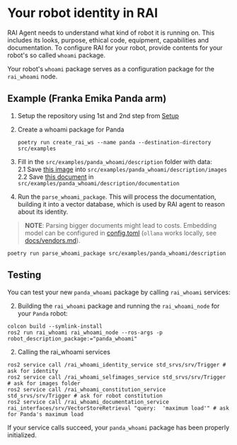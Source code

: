 # Your robot identity in RAI

RAI Agent needs to understand what kind of robot it is running on.
This includes its looks, purpose, ethical code, equipment, capabilities and documentation.
To configure RAI for your robot, provide contents for your robot's so called `whoami` package.

Your robot's `whoami` package serves as a configuration package for the `rai_whoami` node.

## Example (Franka Emika Panda arm)

1. Setup the repository using 1st and 2nd step from [Setup](../README.md#setup)

2. Create a whoami package for Panda

   ```shell
   poetry run create_rai_ws --name panda --destination-directory src/examples
   ```

3. Fill in the `src/examples/panda_whoami/description` folder with data:\
   2.1 Save [this image](https://robodk.com/robot/img/Franka-Emika-Panda-robot.png) into `src/examples/panda_whoami/description/images`\
   2.2 Save [this document](https://github.com/user-attachments/files/16417196/Franka.Emika.Panda.robot.-.RoboDK.pdf) in `src/examples/panda_whoami/description/documentation`

4. Run the `parse_whoami_package`. This will process the documentation, building it into a vector database, which is used by RAI agent to reason about its identity.

> **NOTE**: Parsing bigger documents might lead to costs. Embedding model can be configured in
> [config.toml](../config.toml) (`ollama` works locally, see [docs/vendors.md](./vendors.md#ollama)).

```shell
poetry run parse_whoami_package src/examples/panda_whoami/description
```

## Testing

You can test your new `panda_whoami` package by calling `rai_whoami` services:

2. Building the `rai_whoami` package and running the `rai_whoami_node` for your `Panda` robot:

```shell
colcon build --symlink-install
ros2 run rai_whoami rai_whoami_node --ros-args -p robot_description_package:="panda_whoami"
```

2. Calling the rai_whoami services

```shell
ros2 service call /rai_whoami_identity_service std_srvs/srv/Trigger # ask for identity
ros2 service call /rai_whoami_selfimages_service std_srvs/srv/Trigger # ask for images folder
ros2 service call /rai_whoami_constitution_service std_srvs/srv/Trigger # ask for robot constitution
ros2 service call /rai_whoami_documentation_service rai_interfaces/srv/VectorStoreRetrieval "query:  'maximum load'" # ask for Panda's maximum load
```

If your service calls succeed, your `panda_whoami` package has been properly initialized.
